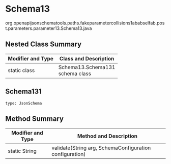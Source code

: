 # Schema13
org.openapijsonschematools.paths.fakeparametercollisions1ababselfab.post.parameters.parameter13.Schema13.java

## Nested Class Summary
| Modifier and Type | Class and Description |
| ----------------- | ---------------------- |
| static class | Schema13.Schema131<br> schema class |

## Schema131
```
type: JsonSchema
```

## Method Summary
| Modifier and Type | Method and Description |
| ----------------- | ---------------------- |
| static String | validate(String arg, SchemaConfiguration configuration) |
